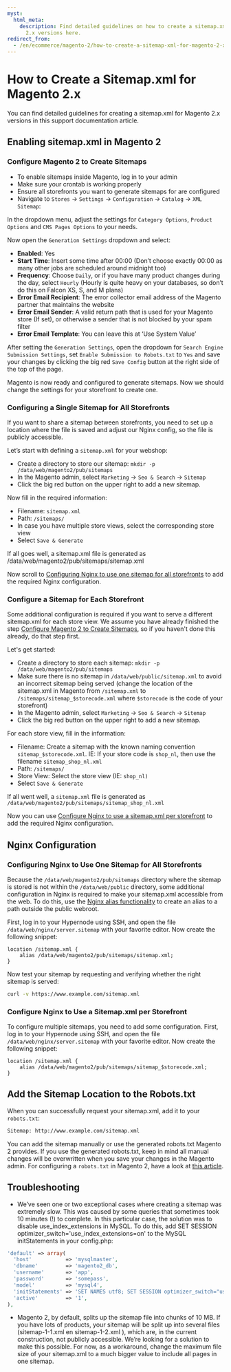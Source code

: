 ```yaml
---
myst:
  html_meta:
    description: Find detailed guidelines on how to create a sitemap.xml for Magento
      2.x versions here.
redirect_from:
  - /en/ecommerce/magento-2/how-to-create-a-sitemap-xml-for-magento-2-x/
---
```


<!-- source: https://support.hypernode.com/en/ecommerce/magento-2/how-to-create-a-sitemap-xml-for-magento-2-x/ -->

# How to Create a Sitemap.xml for Magento 2.x

You can find detailed guidelines for creating a sitemap.xml for Magento 2.x versions in this support documentation article.

## Enabling sitemap.xml in Magento 2

### Configure Magento 2 to Create Sitemaps

- To enable sitemaps inside Magento, log in to your admin
- Make sure your crontab is working properly
- Ensure all storefronts you want to generate sitemaps for are configured
- Navigate to `Stores` -> `Settings` -> `Configuration` -> `Catalog` -> `XML Sitemap`:

In the dropdown menu, adjust the settings for `Category Options`, `Product Options` and `CMS Pages Options` to your needs.

Now open the `Generation Settings` dropdown and select:

- **Enabled**: Yes
- **Start Time**: Insert some time after 00:00 (Don’t choose exactly 00:00 as many other jobs are scheduled around midnight too)
- **Frequency**: Choose `Daily`, or if you have many product changes during the day, select `Hourly` (Hourly is quite heavy on your databases, so don’t do this on Falcon XS, S, and M plans)
- **Error Email Recipient**: The error collector email address of the Magento partner that maintains the website
- **Error Email Sender**: A valid return path that is used for your Magento store (If set), or otherwise a sender that is not blocked by your spam filter
- **Error Email Template**: You can leave this at ‘Use System Value’

After setting the `Generation Settings`, open the dropdown for `Search Engine Submission Settings`, set `Enable Submission to Robots.txt` to `Yes` and save your changes by clicking the big red `Save Config` button at the right side of the top of the page.

Magento is now ready and configured to generate sitemaps. Now we should change the settings for your storefront to create one.

### Configuring a Single Sitemap for All Storefronts

If you want to share a sitemap between storefronts, you need to set up a location where the file is saved and adjust our Nginx config, so the file is publicly accessible.

Let’s start with defining a `sitemap.xml` for your webshop:

- Create a directory to store our sitemap: `mkdir -p /data/web/magento2/pub/sitemaps`
- In the Magento admin, select `Marketing` -> `Seo & Search` -> `Sitemap`
- Click the big red button on the upper right to add a new sitemap.

Now fill in the required information:

- Filename: `sitemap.xml`
- Path: `/sitemaps/`
- In case you have multiple store views, select the corresponding store view
- Select `Save & Generate`

If all goes well, a sitemap.xml file is generated as /data/web/magento2/pub/sitemaps/sitemap.xml

Now scroll to [Configuring Nginx to use one sitemap for all storefronts](#configuring-nginx-to-use-one-sitemap-for-all-storefronts) to add the required Nginx configuration.

### Configure a Sitemap for Each Storefront

Some additional configuration is required if you want to serve a different sitemap.xml for each store view. We assume you have already finished the step [Configure Magento 2 to Create Sitemaps](#configure-magento-2-to-create-sitemaps), so if you haven't done this already, do that step first.

Let's get started:

- Create a directory to store each sitemap: `mkdir -p /data/web/magento2/pub/sitemaps`
- Make sure there is no sitemap in `/data/web/public/sitemap.xml` to avoid an incorrect sitemap being served (change the location of the sitemap.xml in Magento from `/sitemap.xml` to `/sitemaps/sitemap_$storecode.xml` where `$storecode` is the code of your storefront)
- In the Magento admin, select `Marketing` -> `Seo & Search` -> `Sitemap`
- Click the big red button on the upper right to add a new sitemap.

For each store view, fill in the information:

- Filename: Create a sitemap with the known naming convention `sitemap_$storecode.xml`. IE: If your store code is `shop_nl`, then use the filename `sitemap_shop_nl.xml`
- Path: `/sitemaps/`
- Store View: Select the store view (IE: `shop_nl)`
- Select `Save & Generate`

If all went well, a `sitemap.xml` file is generated as `/data/web/magento2/pub/sitemaps/sitemap_shop_nl.xml`

Now you can use [Configure Nginx to use a sitemap.xml per storefront](#configure-nginx-to-use-a-sitemapxml-per-storefront) to add the required Nginx configuration.

## Nginx Configuration

### Configuring Nginx to Use One Sitemap for All Storefronts

Because the `/data/web/magento2/pub/sitemaps` directory where the sitemap is stored is not within the `/data/web/public` directory, some additional configuration in Nginx is required to make your sitemap.xml accessible from the web. To do this, use the [Nginx alias functionality](http://nginx.org/en/docs/http/ngx_http_core_module.html#alias) to create an alias to a path outside the public webroot.

First, log in to your Hypernode using SSH, and open the file `/data/web/nginx/server.sitemap` with your favorite editor. Now create the following snippet:

```nginx
location /sitemap.xml {
    alias /data/web/magento2/pub/sitemaps/sitemap.xml;
}
```

Now test your sitemap by requesting and verifying whether the right sitemap is served:

```bash
curl -v https://www.example.com/sitemap.xml
```

### Configure Nginx to Use a Sitemap.xml per Storefront

To configure multiple sitemaps, you need to add some configuration. First, log in to your Hypernode using SSH, and open the file `/data/web/nginx/server.sitemap` with your favorite editor. Now create the following snippet:

```nginx
location /sitemap.xml {
    alias /data/web/magento2/pub/sitemaps/sitemap_$storecode.xml;
}
```

## Add the Sitemap Location to the Robots.txt

When you can successfully request your sitemap.xml, add it to your `robots.txt`:

```bash
Sitemap: http://www.example.com/sitemap.xml
```

You can add the sitemap manually or use the generated robots.txt Magento 2 provides. If you use the generated robots.txt, keep in mind all manual changes will be overwritten when you save your changes in the Magento admin. For configuring a `robots.txt` in Magento 2, have a look at [this article](https://support.hypernode.com/en/ecommerce/magento-2/how-to-create-a-robots-txt-for-magento-2-x).

## Troubleshooting

- We’ve seen one or two exceptional cases where creating a sitemap was extremely slow. This was caused by some queries that sometimes took 10 minutes (!) to complete. In this particular case, the solution was to disable use_index_extensions in MySQL. To do this, add SET SESSION optimizer_switch='use_index_extensions=on' to the MySQL initStatements in your config.php:

```php
'default' => array(
  'host'           => 'mysqlmaster',
  'dbname'         => 'magento2_db',
  'username'       => 'app',
  'password'       => 'somepass',
  'model'          => 'mysql4',
  'initStatements' => 'SET NAMES utf8; SET SESSION optimizer_switch="use_index_extensions=on"',
  'active'         => '1',
),
```

- Magento 2, by default, splits up the sitemap file into chunks of 10 MB. If you have lots of products, your sitemap will be split up into several files (sitemap-1-1.xml en sitemap-1-2.xml ), which are, in the current construction, not publicly accessible. We’re looking for a solution to make this possible. For now, as a workaround, change the maximum file size of your sitemap.xml to a much bigger value to include all pages in one sitemap.
